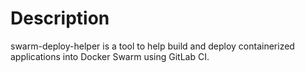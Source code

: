 # Description

swarm-deploy-helper is a tool to help build and deploy containerized applications into Docker Swarm using GitLab CI.

